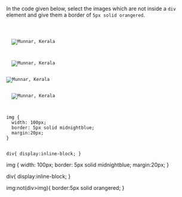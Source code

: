 In the code given below,
select the images which are
not inside a `div` element and
give them a border of `5px solid
orangered`.

<codeblock language="css" type="exercise" testMode="fixedInput">
<code>
<panel language="html">
<div>
  <img src="munnar-kerala-01.jpg" alt="Munnar, Kerala">
</div>

<div>
  <img src="munnar-kerala-02.jpg" alt="Munnar, Kerala">
</div>

<img src="munnar-kerala-03.jpg" alt="Munnar, Kerala">

<div>
  <img src="munnar-kerala-04.jpg" alt="Munnar, Kerala">
</div>
</panel>
<panel language="css">
img {
  width: 100px;
  border: 5px solid midnightblue;
  margin:20px;
}

div{
  display:inline-block;
}
</panel>
</code>

<solution>
img {
  width: 100px;
  border: 5px solid midnightblue;
  margin:20px;
}

div{
  display:inline-block;
}

img:not(div>img){
  border:5px solid orangered;
}
</solution>
</codeblock>